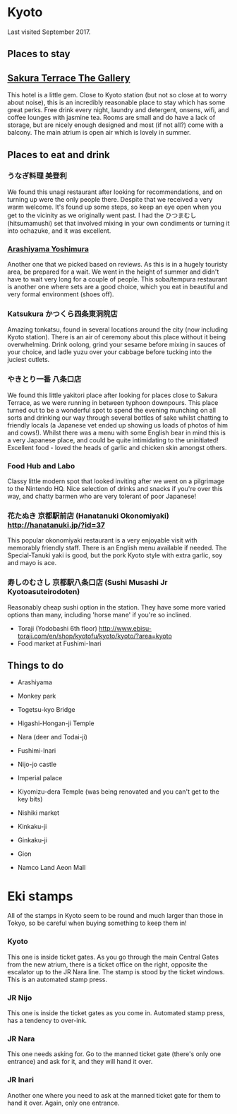 # Kyoto
Last visited September 2017.

## Places to stay

## [Sakura Terrace The Gallery](http://sakuraterrace-gallery.jp/en/)
This hotel is a little gem. Close to Kyoto station (but not so close at to worry about noise), this is an incredibly reasonable place to stay which has some great perks. Free drink every night, laundry and detergent, onsens, wifi, and coffee lounges with jasmine tea. Rooms are small and do have a lack of storage, but are nicely enough designed and most (if not all?) come with a balcony. The main atrium is open air which is lovely in summer.

## Places to eat and drink

### うなぎ料理 美登利
We found this unagi restaurant after looking for recommendations, and on turning up were the only people there. Despite that we received a very warm welcome. It's found up some steps, so keep an eye open when you get to the vicinity as we originally went past. I had the ひつまむし (hitsumamushi) set that involved mixing in your own condiments or turning it into ochazuke, and it was excellent.

### [Arashiyama Yoshimura](http://www.arashiyama-yoshimura.com/soba/)
Another one that we picked based on reviews. As this is in a hugely touristy area, be prepared for a wait. We went in the height of summer and didn't have to wait very long for a couple of people. This soba/tempura restaurant is another one where sets are a good choice, which you eat in beautiful and very formal environment (shoes off).

### Katsukura かつくら四条東洞院店
Amazing tonkatsu, found in several locations around the city (now including Kyoto station). There is an air of ceremony about this place without it being overwhelming. Drink oolong, grind your sesame before mixing in sauces of your choice, and ladle yuzu over your cabbage before tucking into the juciest cutlets.

### やきとり一番 八条口店
We found this little yakitori place after looking for places close to Sakura Terrace, as we were running in between typhoon downpours. This place turned out to be a wonderful spot to spend the evening munching on all sorts and drinking our way through several bottles of sake whilst chatting to friendly locals (a Japanese vet ended up showing us loads of photos of him and cows!). Whilst there was a menu with some English bear in mind this is a very Japanese place, and could be quite intimidating to the uninitiated! Excellent food - loved the heads of garlic and chicken skin amongst others.

### Food Hub and Labo
Classy little modern spot that looked inviting after we went on a pilgrimage to the Nintendo HQ. Nice selection of drinks and snacks if you're over this way, and chatty barmen who are very tolerant of poor Japanese!

### 花たぬき 京都駅前店 (Hanatanuki Okonomiyaki) http://hanatanuki.jp/?id=37
This popular okonomiyaki restaurant is a very enjoyable visit with memorably friendly staff. There is an English menu available if needed. The Special-Tanuki yaki is good, but the pork Kyoto style with extra garlic, soy and mayo is ace.

### 寿しのむさし 京都駅八条口店 (Sushi Musashi Jr Kyotoasuteirodoten)
Reasonably cheap sushi option in the station. They have some more varied options than many, including 'horse mane' if you're so inclined.

- Toraji (Yodobashi 6th floor) http://www.ebisu-toraji.com/en/shop/kyotofu/kyoto/kyoto/?area=kyoto
- Food market at Fushimi-Inari


## Things to do
- Arashiyama
- Monkey park
- Togetsu-kyo Bridge

- Higashi-Hongan-ji Temple
- Nara (deer and Todai-ji)
- Fushimi-Inari
- Nijo-jo castle
- Imperial palace
- Kiyomizu-dera Temple (was being renovated and you can't get to the key bits)
- Nishiki market
- Kinkaku-ji
- Ginkaku-ji
- Gion

- Namco Land Aeon Mall

# Eki stamps

All of the stamps in Kyoto seem to be round and much larger than those in Tokyo, so be careful when buying something to keep them in!

### Kyoto
This one is inside ticket gates. As you go through the main Central Gates from the new atrium, there is a ticket office on the right, opposite the escalator up to the JR Nara line. The stamp is stood by the ticket windows. This is an automated stamp press.

### JR Nijo
This one is inside the ticket gates as you come in. Automated stamp press, has a tendency to over-ink.

### JR Nara
This one needs asking for. Go to the manned ticket gate (there's only one entrance) and ask for it, and they will hand it over.

### JR Inari
Another one where you need to ask at the manned ticket gate for them to hand it over. Again, only one entrance.
